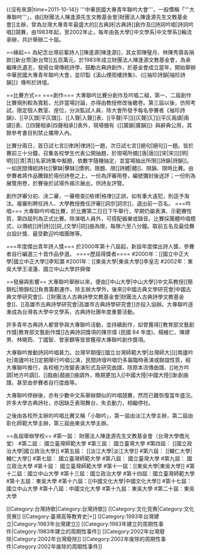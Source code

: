 {{沒有來源|time=2011-10-14}}
'''中華民國大專青年聯吟大會'''，一般慣稱「'''大專聯吟'''」，由[[財團法人陳逢源先生文教基金會|財團法人陳逢源先生文教基金會]]主辦，曾為台灣大專青年最盛大的[[古典詩|古典詩]]創作及[[詩詞吟唱|詩詞吟唱]]競賽，由1983年起，至2002年止，每年由各大學[[中文學系|中文學系]]輪流承辦，共計舉辦二十屆。

==緣起==
為紀念台灣前輩詩人[[陳逢源|陳逢源]]，其女郭陳璧月、林陳秀蓉各捐款[[新台幣|新台幣]]五百萬元，於1983年成立財團法人陳逢源文教基金會，為承繼陳氏遺志，發揚台灣傳統詩學，鼓勵古典詩創作，於基金會成立當年，開始舉辦中華民國大專青年聯吟大會，並印製《溪山煙雨樓詩集》、《[[袖珍詩韻|袖珍詩韻]]》傳布於詩壇。

==比賽方式==
===創作===
大專聯吟比賽分創作及吟唱二組，第一、二屆創作比賽規則較為寬鬆，允許當場討論，亦得由教授修改後繳卷。第三屆以後，仿照考試，限定個人教室、座位，分派監試人員，除大會所發予每名參賽者《袖珍詩韻》、[[平仄譜|平仄譜]]、[[入聲|入聲]]表、[[平聲|平]][[仄聲|仄]][[平仄兩讀|兩讀]]表、[[四聲相承|四聲相承]]表外，現場備有《[[廣韻|廣韻]]》與辭典公用，其餘參考書目則禁止攜帶入內。

比賽分兩日，首日試七言[[律詩|律詩]]一題，次日試七言[[絕句|絕句]]一題。皆於賽前三十分鐘，召集各校學生代表公開抽題，於現場所備[[唐|唐]][[宋|宋]][[明|明]][[清|清]]名家詩集中擬題，依數字隨機抽定，並當場抽出所限[[詩韻|詩韻]]。一如民間傳統詩社[[擊缽|擊缽]]慣例，限題、限[[詩體|體]]、限韻、限時比賽。由參賽者將作品騰錄於兩份詩卷之上，一份為評審用卷，編號彌封後送評；一份則為展覽用卷，於賽後於試場外揭示展出，供詩友評覽。

創作評審分初、決二審，一審檢查[[格律|格律]]正誤，如有重大違犯，則逕予淘汰。複審則聘任詩人、大學教授擔任評審[[詞宗|詞宗]]，選出前一百名。
===吟唱===
大專聯吟吟唱比賽，於比賽第二日日下午舉行，早期仍屬表演、示範賽性質，第四屆列為正式比賽。除演唱人員外，可搭配器樂或錄音。比賽採團體吟唱模式，以傳統[[詩|詩]][[詞_(文學)|詞]]曲為限，每隊六至八分鐘。取前五名及最佳舞台設計獎、最受歡迎吟唱團隊等。

===年度傑出青年詩人獎===
於2000年第十八屆起，新設年度傑出詩人獎，參賽者自行編選三十首作品參選。
====歷屆得獎者====
#2000年：[[國立中正大學|國立中正大學]]李知灝
#2001年：[[東吳大學|東吳大學]]李皇志
#2002年：東吳大學王凌蓮、國立中山大學許舜傑

==發展與影響==
大專聯吟舉辦以來，便由[[中山大學|中山大學]]中文系教授[[簡錦松|簡錦松]]負責籌劃運作，除主辦大學外，後來[[中國古典文學研究會|中國古典文學研究會]]、[[財團法人古典詩學文教基金會|財團法人古典詩學文教基金會]]、[[高雄市古典詩學研究會|高雄市古典詩學研究會]]亦投入協辦。大專聯吟逐漸成為台灣各大學中文學系、古典詩社團年度重要活動。

許多青年古典詩人都曾參與大專聯吟活動，並持續創作，如曾獲得[[教育部文藝創作獎|教育部文藝創作獎]]古典詩詞獎項的陳宗偉 (民國 84 年度)、楊維仁、陳建男、林曉筠、丁國智、曾家麒等皆曾獲得大專聯吟創作獎項。

大專聯吟推動詩詞吟唱甚力。台灣早期僅[[國立台灣師範大學|台灣師大]][[南廬吟社|南廬吟社]]定期舉行吟唱公演，民間詩壇吟唱仍多屬臨時表演或聯誼性質，經大專聯吟推行，各校極力改變表演形式及研究曲譜，除原本流傳曲譜、[[地方吟調|地方吟調]]、[[戲曲|戲曲]]曲調外，晚期更加入[[中國大陸|中國大陸]]新創曲譜，甚至由參賽者自行度曲等。

大專聯吟停辦後，亦有少數中文系舉辦類似的吟唱競賽，然而已難恢復當年盛況。許多大學古典詩社，亦因缺乏表現舞台，失去動力，相繼停社。

之後由各校所主辦的吟唱比賽又稱「小聯吟」，第一屆由淡江大學主辦，第二屆由彰化師範大學主辦，第三屆由東吳大學主辦。

==各屆舉辦學校==
#第一屆：  財團法人陳逢源先生文教基金會（台灣大學僑光堂）
#第二屆：  國立臺灣師範大學
#第三屆：  國立臺灣大學
#第四屆：  [[國立政治大學|國立政治大學]]
#第五屆：  [[淡江大學|淡江大學]]
#第六屆：  [[輔仁大學|輔仁大學]]
#第七屆：  國立臺灣師範大學
#第八屆：  國立臺灣大學
#第九屆：  國立政治大學
#第十屆：  國立臺灣師範大學
#第十一屆：[[東吳大學|東吳大學]]
#第十二屆：國立中山大學
#第十三屆：國立政治大學
#第十四屆：國立臺灣師範大學
#第十五屆：東吳大學
#第十六屆：[[中國文化大學|中國文化大學]]
#第十七屆：國立中山大學
#第十八屆：中國文化大學
#第十九屆：東吳大學
#第二十屆：東吳大學


[[Category:台灣詩歌|Category:台灣詩歌]]
[[Category:文化竞赛|Category:文化竞赛]]
[[Category:臺灣高等教育史|+]]
[[Category:1983年台灣建立‎|Category:1983年台灣建立‎]]
[[Category:1983年建立的周期性事件‎|Category:1983年建立的周期性事件‎]]
[[Category:2002年台灣廢除|Category:2002年台灣廢除]]
[[Category:2002年废除的周期性事件|Category:2002年废除的周期性事件]]
